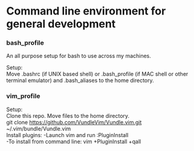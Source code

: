 # Command line environment for general development

### bash_profile
An all purpose setup for bash to use across my machines.  

Setup:  
 Move .bashrc (if UNIX based shell) or .bash_profile (if MAC shell or other terminal emulator) and .bash_aliases to the home directory.  

### vim_profile
Setup:  
 Clone this repo. Move files to the home directory.  
 git clone https://github.com/VundleVim/Vundle.vim.git ~/.vim/bundle/Vundle.vim  
 Install plugins: -Launch vim and run :PluginInstall  
                  -To install from command line: vim +PluginInstall +qall  
